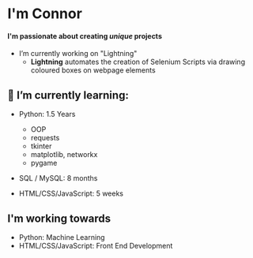 # I'm Connor #
#### I'm passionate about creating *unique* projects ####

<!--
**con-dog/con-dog** is a ✨ _special_ ✨ repository because its `README.md` (this file) appears on your GitHub profile.
-->

- I’m currently working on "Lightning"
  - **Lightning** automates the creation of Selenium Scripts via drawing coloured boxes on webpage elements


 
## 🌱 I’m currently learning: ##
- Python: 1.5 Years
  - OOP
  - requests
  - tkinter
  - matplotlib, networkx
  - pygame 

- SQL / MySQL: 8 months 

- HTML/CSS/JavaScript: 5 weeks 

## I'm working towards ##
- Python: Machine Learning
- HTML/CSS/JavaScript: Front End Development 
